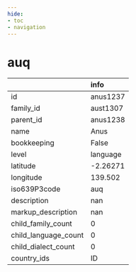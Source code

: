 ```yaml
---
hide:
- toc
- navigation
---
```

# auq
|                      | info     |
|:---------------------|:---------|
| id                   | anus1237 |
| family_id            | aust1307 |
| parent_id            | anus1238 |
| name                 | Anus     |
| bookkeeping          | False    |
| level                | language |
| latitude             | -2.26271 |
| longitude            | 139.502  |
| iso639P3code         | auq      |
| description          | nan      |
| markup_description   | nan      |
| child_family_count   | 0        |
| child_language_count | 0        |
| child_dialect_count  | 0        |
| country_ids          | ID       |